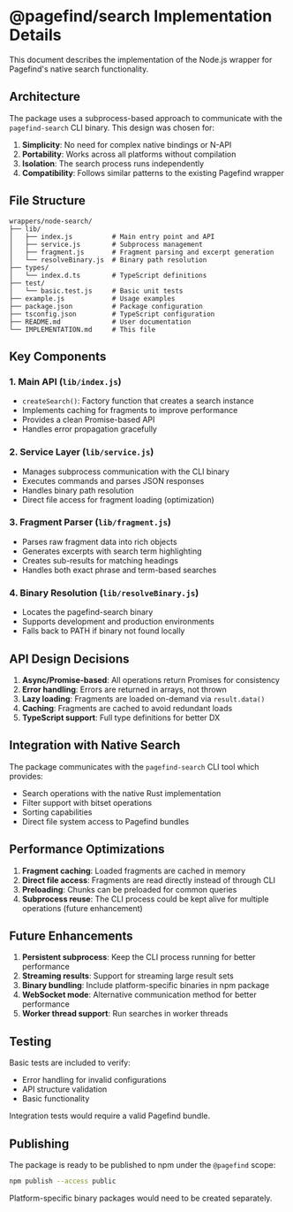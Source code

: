 # @pagefind/search Implementation Details

This document describes the implementation of the Node.js wrapper for Pagefind's native search functionality.

## Architecture

The package uses a subprocess-based approach to communicate with the `pagefind-search` CLI binary. This design was chosen for:

1. **Simplicity**: No need for complex native bindings or N-API
2. **Portability**: Works across all platforms without compilation
3. **Isolation**: The search process runs independently
4. **Compatibility**: Follows similar patterns to the existing Pagefind wrapper

## File Structure

```
wrappers/node-search/
├── lib/
│   ├── index.js          # Main entry point and API
│   ├── service.js        # Subprocess management
│   ├── fragment.js       # Fragment parsing and excerpt generation
│   └── resolveBinary.js  # Binary path resolution
├── types/
│   └── index.d.ts        # TypeScript definitions
├── test/
│   └── basic.test.js     # Basic unit tests
├── example.js            # Usage examples
├── package.json          # Package configuration
├── tsconfig.json         # TypeScript configuration
├── README.md             # User documentation
└── IMPLEMENTATION.md     # This file
```

## Key Components

### 1. Main API (`lib/index.js`)

- `createSearch()`: Factory function that creates a search instance
- Implements caching for fragments to improve performance
- Provides a clean Promise-based API
- Handles error propagation gracefully

### 2. Service Layer (`lib/service.js`)

- Manages subprocess communication with the CLI binary
- Executes commands and parses JSON responses
- Handles binary path resolution
- Direct file access for fragment loading (optimization)

### 3. Fragment Parser (`lib/fragment.js`)

- Parses raw fragment data into rich objects
- Generates excerpts with search term highlighting
- Creates sub-results for matching headings
- Handles both exact phrase and term-based searches

### 4. Binary Resolution (`lib/resolveBinary.js`)

- Locates the pagefind-search binary
- Supports development and production environments
- Falls back to PATH if binary not found locally

## API Design Decisions

1. **Async/Promise-based**: All operations return Promises for consistency
2. **Error handling**: Errors are returned in arrays, not thrown
3. **Lazy loading**: Fragments are loaded on-demand via `result.data()`
4. **Caching**: Fragments are cached to avoid redundant loads
5. **TypeScript support**: Full type definitions for better DX

## Integration with Native Search

The package communicates with the `pagefind-search` CLI tool which provides:

- Search operations with the native Rust implementation
- Filter support with bitset operations
- Sorting capabilities
- Direct file system access to Pagefind bundles

## Performance Optimizations

1. **Fragment caching**: Loaded fragments are cached in memory
2. **Direct file access**: Fragments are read directly instead of through CLI
3. **Preloading**: Chunks can be preloaded for common queries
4. **Subprocess reuse**: The CLI process could be kept alive for multiple operations (future enhancement)

## Future Enhancements

1. **Persistent subprocess**: Keep the CLI process running for better performance
2. **Streaming results**: Support for streaming large result sets
3. **Binary bundling**: Include platform-specific binaries in npm package
4. **WebSocket mode**: Alternative communication method for better performance
5. **Worker thread support**: Run searches in worker threads

## Testing

Basic tests are included to verify:
- Error handling for invalid configurations
- API structure validation
- Basic functionality

Integration tests would require a valid Pagefind bundle.

## Publishing

The package is ready to be published to npm under the `@pagefind` scope:

```bash
npm publish --access public
```

Platform-specific binary packages would need to be created separately.